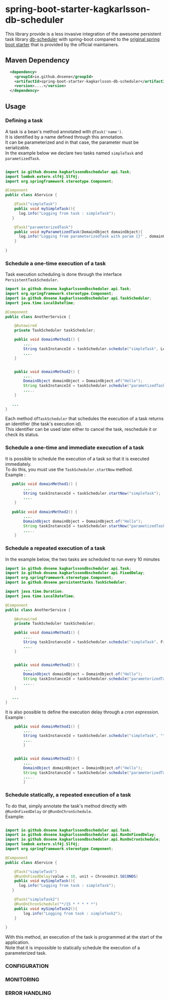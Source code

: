 # spring-boot-starter-kagkarlsson-db-scheduler


This library provide is a less invasive integration of the awesome persistent task library  [db-scheduler](https://github.com/kagkarlsson/db-scheduler) with spring-boot
compared to the [original spring boot starter](https://github.com/kagkarlsson/db-scheduler#spring-boot-usage) that is provided by the official maintainers.

## Maven Dependency

````xml
  <dependency>
    <groupId>io.github.dnsene</groupId>
    <artifactId>spring-boot-starter-kagkarlsson-db-scheduler</artifactId>
	<version>....</version>
  </dependency>
````

## Usage

### Defining a task
A task is a bean's method annotated with `@Task('name')`.  
It is identified by a name defined through this annotation.  
It can be parameterized and in that case, the parameter must be serializable.  
In the example below we declare two tasks named `simpleTask` and `parametizedTask`.   

````java

import io.github.dnsene.kagkarlssondbscheduler.api.Task;
import lombok.extern.slf4j.Slf4j;
import org.springframework.stereotype.Component;

@Component
public class AService {

    @Task("simpleTask")
    public void mySimpleTask(){
      log.info("Logging from task : simpleTask");
   }

    @Task("parameterizedTask")
    public void myParametizedTask(DomainObject domainObject){
      log.info("Logging from parameterizedTask with param {}" , domainObject.toString());
    }
    
}
````


### Schedule a one-time execution of a task
Task execution scheduling is done through the interface `PersistentTaskScheduler`.

```java
import io.github.dnsene.kagkarlssondbscheduler.api.Task;
import org.springframework.stereotype.Component;
import io.github.dnsene.kagkarlssondbscheduler.api.TaskScheduler;
import java.time.LocalDateTime;

@Component
public class AnotherService {

    @Autowired
    private TaskScheduler taskScheduler;

    public void domainMethod1() {
        ....
        String taskInstanceId = taskScheduler.schedule("simpleTask", LocalDateTime.parse("2023-03-01T20:00:00.00"));
        ....
    }


    public void domainMethod2() {
        ....
        DomainObject domainObject = DomainObject.of("Hello");
        String taskInstanceId = taskScheduler.schedule("parametizedTask", LocalDateTime.parse("2023-03-01T20:00:00.00"), domainObject);
        .....
    }
    
   ...
}
```

Each method of`TaskScheduler` that schedules the execution of a task returns an identifier (the task's execution id).  
This identifier can be used later either to cancel the task, reschedule it or check its status.


### Schedule a one-time and immediate execution of a task
It is possible to schedule the execution of a task so that it is executed immediately.  
To do this, you must use the `TaskScheduler.startNow` method.  
Example : 
````java
   public void domainMethod1() {
        ....
        String taskInstanceId = taskScheduler.startNow("simpleTask");
        ....
    }
    
   public void domainMethod2() {
        ....
        DomainObject domainObject = DomainObject.of("Hello");
        String taskInstanceId = taskScheduler.startNow("parametizedTask", domainObject);
        .....
    }
````

### Schedule a repeated execution of a task
In the example below, the two tasks are scheduled to run every 10 minutes

```java
import io.github.dnsene.kagkarlssondbscheduler.api.Task;
import io.github.dnsene.kagkarlssondbscheduler.api.FixedDelay;
import org.springframework.stereotype.Component;
import io.github.dnsene.persistenttasks.TaskScheduler;

import java.time.Duration;
import java.time.LocalDateTime;

@Component
public class AnotherService {

    @Autowired
    private TaskScheduler taskScheduler;

    public void domainMethod1() {
        ....
        String taskInstanceId = taskScheduler.schedule("simpleTask", FixedDelay.ofMinutes(10));
        ....
    }


    public void domainMethod2() {
        ....
        DomainObject domainObject = DomainObject.of("Hello");
        String taskInstanceId = taskScheduler.schedule("parameterizedTask",  FixedDelay.ofMinutes(10), domainObject);
        .....
    }
    
   ...
}
```

It is also possible to define the execution delay through a *cron expression*.   
Example :
````java
    public void domainMethod1() {
        ....
        String taskInstanceId = taskScheduler.schedule("simpleTask", "*/15 * * * * *");
        ....
        }


    public void domainMethod2() {
        ....
        DomainObject domainObject = DomainObject.of("Hello");
        String taskInstanceId = taskScheduler.schedule("parameterizedTask",  "*/15 * * * * *", domainObject);
        .....
        }
````

### Schedule statically, a repeated execution of a task
To do that, simply annotate the task's method directly with `@RunOnFixedDelay` or `@RunOnChronSchedule`.  
Example:

````java

import io.github.dnsene.kagkarlssondbscheduler.api.Task;
import io.github.dnsene.kagkarlssondbscheduler.api.RunOnFixedDelay;
import io.github.dnsene.kagkarlssondbscheduler.api.RunOnCronSchedule;
import lombok.extern.slf4j.Slf4j;
import org.springframework.stereotype.Component;

@Component
public class AService {

    @Task("simpleTask")
    @RunOnFixedDelay(value = 10, unit = ChronoUnit.SECONDS)
    public void mySimpleTask(){
      log.info("Logging from task : simpleTask");
   }

    @Task("simpleTask2")
    @RunOnChronSchedule("*/15 * * * * *")
    public void mySimpleTask2(){
        log.info("Logging from task : simpleTask2");
    }
    
}
````
With this method, an execution of the task is programmed at the start of the application.  
Note that it is impossible to statically schedule the execution of a parameterized task.

### CONFIGURATION

### MONITORING

### ERROR HANDLING
